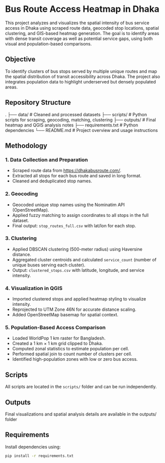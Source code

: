 # Bus Route Access Heatmap in Dhaka

This project analyzes and visualizes the spatial intensity of bus service access in Dhaka using scraped route data, geocoded stop locations, spatial clustering, and GIS-based heatmap generation. The goal is to identify areas with dense transit coverage as well as potential service gaps, using both visual and population-based comparisons.

## Objective

To identify clusters of bus stops served by multiple unique routes and map the spatial distribution of transit accessibility across Dhaka. The project also integrates population data to highlight underserved but densely populated areas.

## Repository Structure
.
├── data/             # Cleaned and processed datasets
├── scripts/          # Python scripts for scraping, geocoding, matching, clustering
├── outputs/          # Final heatmap and QGIS analysis notes
├── requirements.txt  # Python dependencies
└── README.md         # Project overview and usage instructions


## Methodology

### 1. Data Collection and Preparation

- Scraped route data from https://dhakabusroute.com/.
- Extracted all stops for each bus route and saved in long format.
- Cleaned and deduplicated stop names.

### 2. Geocoding

- Geocoded unique stop names using the Nominatim API (OpenStreetMap).
- Applied fuzzy matching to assign coordinates to all stops in the full dataset.
- Final output: `stop_routes_full.csv` with lat/lon for each stop.

### 3. Clustering

- Applied DBSCAN clustering (500-meter radius) using Haversine distance.
- Aggregated cluster centroids and calculated `service_count` (number of unique buses serving each cluster).
- Output: `clustered_stops.csv` with latitude, longitude, and service intensity.

### 4. Visualization in QGIS

- Imported clustered stops and applied heatmap styling to visualize intensity.
- Reprojected to UTM Zone 46N for accurate distance scaling.
- Added OpenStreetMap basemap for spatial context.

### 5. Population-Based Access Comparison

- Loaded WorldPop 1 km raster for Bangladesh.
- Created a 1 km × 1 km grid clipped to Dhaka.
- Computed zonal statistics to estimate population per cell.
- Performed spatial join to count number of clusters per cell.
- Identified high-population zones with low or zero bus access.

## Scripts

All scripts are located in the `scripts/` folder and can be run independently.

## Outputs
Final visualizations and spatial analysis details are available in the outputs/ folder

## Requirements
Install dependencies using:
```bash
pip install -r requirements.txt
```


